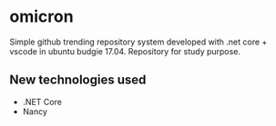 # omicron
Simple github trending repository system developed with .net core + vscode in ubuntu budgie 17.04. Repository for study purpose.

## New technologies used
- .NET Core
- Nancy
